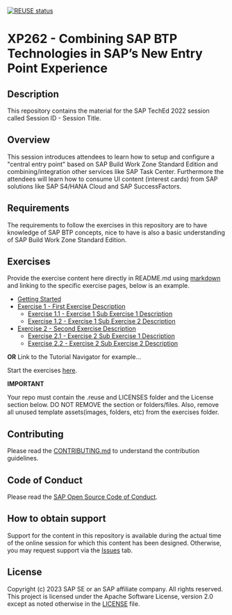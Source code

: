 [![REUSE status](https://api.reuse.software/badge/github.com/SAP-samples/teched2023-XP262)](https://api.reuse.software/info/github.com/SAP-samples/teched2023-XP262)

# XP262 - Combining SAP BTP Technologies in SAP’s New Entry Point Experience

## Description

This repository contains the material for the SAP TechEd 2022 session called Session ID - Session Title.  

## Overview

This session introduces attendees to learn how to setup and configure a "central entry point" based on SAP Build Work Zone Standard Edition and combining/integration other services like SAP Task Center.
Furthermore the attendees will learn how to consume UI content (interest cards) from SAP solutions like SAP S4/HANA Cloud and SAP SuccessFactors.

## Requirements

The requirements to follow the exercises in this repository are to have knowledge of SAP BTP concepts, nice to have is also a basic understanding of SAP Build Work Zone Standard Edition.

## Exercises

Provide the exercise content here directly in README.md using [markdown](https://guides.github.com/features/mastering-markdown/) and linking to the specific exercise pages, below is an example.

- [Getting Started](exercises/ex0/)
- [Exercise 1 - First Exercise Description](exercises/ex1/)
    - [Exercise 1.1 - Exercise 1 Sub Exercise 1 Description](exercises/ex1#exercise-11-sub-exercise-1-description)
    - [Exercise 1.2 - Exercise 1 Sub Exercise 2 Description](exercises/ex1#exercise-12-sub-exercise-2-description)
- [Exercise 2 - Second Exercise Description](exercises/ex2/)
    - [Exercise 2.1 - Exercise 2 Sub Exercise 1 Description](exercises/ex2#exercise-21-sub-exercise-1-description)
    - [Exercise 2.2 - Exercise 2 Sub Exercise 2 Description](exercises/ex2#exercise-22-sub-exercise-2-description)

  
**OR** Link to the Tutorial Navigator for example...

Start the exercises [here](https://developers.sap.com/tutorials/abap-environment-trial-onboarding.html).

**IMPORTANT**

Your repo must contain the .reuse and LICENSES folder and the License section below. DO NOT REMOVE the section or folders/files. Also, remove all unused template assets(images, folders, etc) from the exercises folder. 

## Contributing
Please read the [CONTRIBUTING.md](./CONTRIBUTING.md) to understand the contribution guidelines.

## Code of Conduct
Please read the [SAP Open Source Code of Conduct](https://github.com/SAP-samples/.github/blob/main/CODE_OF_CONDUCT.md).

## How to obtain support

Support for the content in this repository is available during the actual time of the online session for which this content has been designed. Otherwise, you may request support via the [Issues](../../issues) tab.

## License
Copyright (c) 2023 SAP SE or an SAP affiliate company. All rights reserved. This project is licensed under the Apache Software License, version 2.0 except as noted otherwise in the [LICENSE](LICENSES/Apache-2.0.txt) file.
